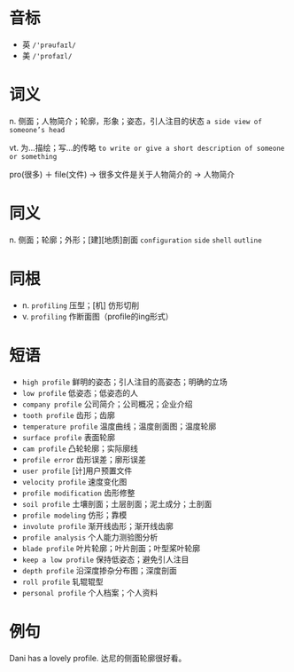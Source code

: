 # 音标

- 英 `/'prəufaɪl/`
- 美 `/'profaɪl/`

# 词义

n. 侧面；人物简介；轮廓，形象；姿态，引人注目的状态
`a side view of someone’s head`

vt. 为…描绘；写…的传略
`to write or give a short description of someone or something`



pro(很多) ＋ file(文件) → 很多文件是关于人物简介的 → 人物简介

# 同义

n. 侧面；轮廓；外形；[建][地质]剖面
`configuration` `side` `shell` `outline`

# 同根

- n. `profiling` 压型；[机] 仿形切削
- v. `profiling` 作断面图（profile的ing形式）

# 短语

- `high profile` 鲜明的姿态；引人注目的高姿态；明确的立场
- `low profile` 低姿态；低姿态的人
- `company profile` 公司简介；公司概况；企业介绍
- `tooth profile` 齿形；齿廓
- `temperature profile` 温度曲线；温度剖面图；温度轮廓
- `surface profile` 表面轮廓
- `cam profile` 凸轮轮廓；实际廓线
- `profile error` 齿形误差；廓形误差
- `user profile` [计]用户预置文件
- `velocity profile` 速度变化图
- `profile modification` 齿形修整
- `soil profile` 土壤剖面；土层剖面；泥土成分；土剖面
- `profile modeling` 仿形；靠模
- `involute profile` 渐开线齿形；渐开线齿廓
- `profile analysis` 个人能力测验图分析
- `blade profile` 叶片轮廓；叶片剖面；叶型桨叶轮廓
- `keep a low profile` 保持低姿态；避免引人注目
- `depth profile` 沿深度掺杂分布图；深度剖面
- `roll profile` 轧辊辊型
- `personal profile` 个人档案；个人资料

# 例句

Dani has a lovely profile.
达尼的侧面轮廓很好看。


